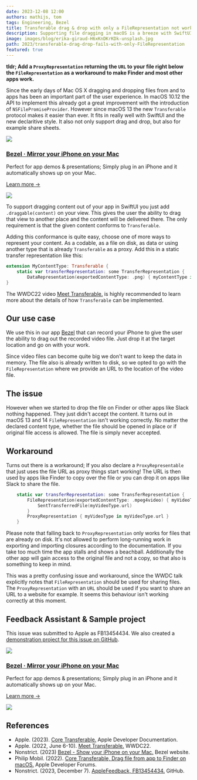 ```yaml
---
date: 2023-12-08 12:00
authors: mathijs, tom
tags: Engineering, Bezel
title: Transferable drag & drop with only a FileRepresentation not working on macOS
description: Supporting file dragging in macOS is a breeze with SwiftUI using the new Transferable protocol. However only having a FileRepresentation doesn't work for apps like Finder.
image: images/blog/erika-giraud-H6xKnDKrKDk-unsplash.jpg
path: 2023/transferable-drag-drop-fails-with-only-FileRepresentation
featured: true
---
```


**tldr; Add a `ProxyRepresentation` returning the `URL` to your file right below the `FileRepresentation` as a workaround to make Finder and most other apps work.**

Since the early days of Mac OS X dragging and dropping files from and to apps has been an important part of the user experience. In macOS 10.12 the API to implement this already got a great improvement with the introduction of `NSFilePromiseProvider`. However since macOS 13 the new `Transferable` protocol makes it easier than ever. It fits in really well with SwiftUI and the new declaritive style. It also not only support drag and drop, but also for example share sheets.

<div class="not-prose flex space-x-4 border-2 border-orange-500 rounded-lg pl-4 pr-6 py-6 mt-8">
    <div class="flex-initial">
        <a href="/bezel?utm_source=nonstrict&utm_medium=blog&utm_content=transferable-drag-drop-fails-with-only-FileRepresentation" target="_blank"><img src="/images/bezel-icon.png" class="max-h-full max-w-10 m-0"></a>
    </div>
    <div class="flex-initial">
        <h3 class="text-2xl font-bold text-black hover:text-orange-500 leading-relaxed mt-0 mb-2"><a href="/bezel?utm_source=nonstrict&utm_medium=blog&utm_content=hkworkoutsession-remote-delegate-not-setup-error" target="_blank">Bezel · Mirror your iPhone on your Mac</a></h3>
        <p class="mb-2">Perfect for app demos & presentations; Simply plug in an iPhone and it automatically shows up on your Mac.</p>
        <p><a href="/bezel?utm_source=nonstrict&utm_medium=blog&utm_content=hkworkoutsession-remote-delegate-not-setup-error" target="_blank" class="text-orange hover:text-orange-500 underline font-medium">Learn more →</a></p> 
    </div>
    <div class="flex-initial hidden md:block">
        <a href="/bezel?utm_source=nonstrict&utm_medium=blog&utm_content=hkworkoutsession-remote-delegate-not-setup-error" target="_blank">
            <img src="/images/bezel-still.jpg" class="max-h-full max-w-36 rounded-md bg-white/5 ring-1 ring-gray-600/50 dark:ring-white/50 lg:mt-auto">
        </a>
    </div>
</div>

To support dragging content out of your app in SwiftUI you just add `.draggable(content)` on your view. This gives the user the ability to drag that view to another place and the content will be delivered there. The only requirement is that the given content conforms to `Transferable`.

Adding this conformance is quite easy, choose one of more ways to represent your content. As a codable, as a file on disk, as data or using another type that is already `Transferable` as a proxy. Add this in a static transfer representation like this:

```swift
extension MyContentType: Transferable {
    static var transferRepresentation: some TransferRepresentation {
        DataRepresentation(exportedContentType: .png) { myContentType in myContentType.pngData() }
}
```

The WWDC22 video [Meet Transferable.](https://developer.apple.com/videos/play/wwdc2022/10062/) is highly recommended to learn more about the details of how `Transferable` can be implemented.

## Our use case

We use this in our app [Bezel](https://getbezel.app) that can record your iPhone to give the user the ability to drag out the recorded video file. Just drop it at the target location and go on with your work.

Since video files can become quite big we don't want to keep the data in memory. The file also is already written to disk, so we opted to go with the `FileRepresentation` where we provide an URL to the location of the video file.

## The issue

However when we started to drop the file on Finder or other apps like Slack nothing happened. They just didn't accept the content. It turns out in macOS 13 and 14 `FileRepresentation` isn't working correctly. No matter the declared content type, whether the file should be opened in place or if original file access is allowed. The file is simply never accepted.

## Workaround

Turns out there is a workaround; If you also declare a `ProxyRepresentable` that just uses the file URL as proxy things start working! The URL is then used by apps like Finder to copy over the file or you can drop it on apps like Slack to share the file.

```swift
    static var transferRepresentation: some TransferRepresentation {
        FileRepresentation(exportedContentType: .mpeg4video) { myVideoType in
            SentTransferredFile(myVideoType.url)
        }
        ProxyRepresentation { myVideoType in myVideoType.url }
    }
```

Please note that falling back to `ProxyRepresentation` only works for files that are already on disk. It's not allowed to perform long-running work in exporting and importing closures according to the documentation. If you take too much time the app stalls and shows a beachball. Additionally the other app will gain access to the original file and not a copy, so that also is something to keep in mind. 

This was a pretty confusing issue and workaround, since the WWDC talk explicitly notes that `FileRepresentation` should be used for sharing files. The `ProxyRepresentation` with an `URL` should be used if you want to share an URL to a website for example. It seems this behaviour isn't working correctly at this moment.

## Feedback Assistant & Sample project

This issue was submitted to Apple as FB13454434. We also created a [demonstration project for this issue on GitHub](https://github.com/nonstrict-hq/AppleFeedback/tree/main/FB13454434).

<div class="not-prose flex space-x-4 border-2 border-orange-500 rounded-lg pl-4 pr-6 py-6 mt-8 -mb-6">
    <div class="flex-initial">
        <a href="/bezel?utm_source=nonstrict&utm_medium=blog&utm_content=transferable-drag-drop-fails-with-only-FileRepresentation" target="_blank"><img src="/images/bezel-icon.png" class="max-h-full max-w-10 m-0"></a>
    </div>
    <div class="flex-initial">
        <h3 class="text-2xl font-bold text-black hover:text-orange-500 leading-relaxed mt-0 mb-2"><a href="/bezel?utm_source=nonstrict&utm_medium=blog&utm_content=hkworkoutsession-remote-delegate-not-setup-error" target="_blank">Bezel · Mirror your iPhone on your Mac</a></h3>
        <p class="mb-2">Perfect for app demos & presentations; Simply plug in an iPhone and it automatically shows up on your Mac.</p>
        <p><a href="/bezel?utm_source=nonstrict&utm_medium=blog&utm_content=hkworkoutsession-remote-delegate-not-setup-error" target="_blank" class="text-orange hover:text-orange-500 underline font-medium">Learn more →</a></p> 
    </div>
    <div class="flex-initial hidden md:block">
        <a href="/bezel?utm_source=nonstrict&utm_medium=blog&utm_content=hkworkoutsession-remote-delegate-not-setup-error" target="_blank">
            <img src="/images/bezel-still.jpg" class="max-h-full max-w-36 rounded-md bg-white/5 ring-1 ring-gray-600/50 dark:ring-white/50 lg:mt-auto">
        </a>
    </div>
</div>

## References

- Apple. (2023). [Core Transferable.](https://developer.apple.com/documentation/coretransferable) Apple Developer Documentation.
- Apple. (2022, June 6-10). [Meet Transferable.](https://developer.apple.com/videos/play/wwdc2022/10062/) WWDC22.
- Nonstrict. (2023) [Bezel - Show your iPhone on your Mac.](https://getbezel.app) Bezel website.
- Philip Mobil. (2022). [Core Transferable, Drag file from app to Finder on macOS.](https://developer.apple.com/forums/thread/708794) Apple Developer Forums.
- Nonstrict. (2023, December 7). [AppleFeedback, FB13454434.](https://github.com/nonstrict-hq/AppleFeedback/tree/main/FB13454434) GitHub.

